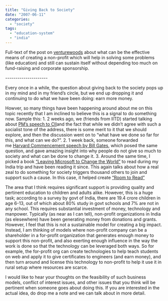```yaml
---
title: "Giving Back to Society"
date: "2007-06-11"
categories: 
  - "society"
tags: 
  - "education-system"
  - "india"
---
```


Full-text of the post on [venturewoods](http://venturewoods.com) about what can be the effective means of creating a non-profit which will help in solving some problems (like education) and still can sustain itself without depending too much on fund-raising and corporate sponsorship.

\---------------------

Every once in a while, the question about giving back to the society pops up in my mind and in my friend’s circle, but we end up dropping it and continuing to do what we have been doing: earn more money.

Howver, so many things have been happening around about me on this topic recently that I am inclined to believe this is a signal to do something now. Sample this: 1. 2 weeks ago, we (friends from IITD) started talking about [PM’s speech to CII](http://pib.nic.in/release/release.asp?relid=28178&kwd=)and the fact that while we didn’t agree with such a socialist tone of the address, there is some merit to it that we should explore, and then the discussion went on to “what have we done so far for this, and what can we do?”. 2. 1 week back, someone forwarded me [Harvard Commencement speech by Bill Gates](http://www.news.harvard.edu/gazette/2007/06.14/99-gates.html), which posed the same question, and gave amazing insight into why people do not give so much to society and what can be done to change it. 3. Around the same time, I picked a book [“Leaving Microsoft to Change the World”](http://search.barnesandnoble.com/booksearch/isbnInquiry.asp?z=y&EAN=9780061121074&itm=1) to read during my India trip and have been reading it since. This again talks about how a real zeal to do something for society triggers thousand others to join and support such a cause. In this case, it helped create [“Room to Read”](http://roomtoread.org/about/index.html)

The area that I think requires significant support is providing quality and pertinent education to children and adults alike. However, this is a huge task; according to a survey by govt of India, there are 19.4 crore children in age 6-13, out of which about 80% study in govt schools and 7% are not in any school. This requires substantial investment of money, technology and manpower. Typically (as near as I can tell), non-profit organizations in India (as elesewhere) have been generating money from donations and grants. However, I feel that this is not a sustainable model for creating a big impact. Instead, I am thinking of models where non-profit company can be a shareholder in a for-profit organization that generates enough money to support this non-profit, and also exerting enough influence in the way the work is done so that the technology can be leveraged both ways. So for example, the for-profit org can create technologies to help teach students on web and apply it to give certificates to engineers (and earn money), and then turn around and license this technology to non-profit to help it use it in rural setup where resources are scarce.

I would like to hear your thoughts on the feasibility of such business models, conflict of interest issues, and other issues that you think will be pertinent when someone goes about doing this. If you are interested in the actual idea, do drop me a note and we can talk about in more detail.
